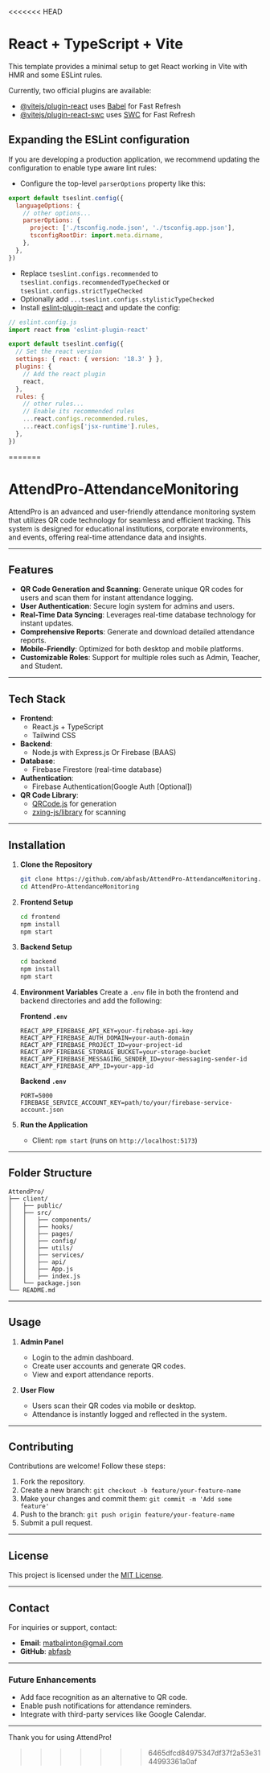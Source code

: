 <<<<<<< HEAD
# React + TypeScript + Vite

This template provides a minimal setup to get React working in Vite with HMR and some ESLint rules.

Currently, two official plugins are available:

- [@vitejs/plugin-react](https://github.com/vitejs/vite-plugin-react/blob/main/packages/plugin-react/README.md) uses [Babel](https://babeljs.io/) for Fast Refresh
- [@vitejs/plugin-react-swc](https://github.com/vitejs/vite-plugin-react-swc) uses [SWC](https://swc.rs/) for Fast Refresh

## Expanding the ESLint configuration

If you are developing a production application, we recommend updating the configuration to enable type aware lint rules:

- Configure the top-level `parserOptions` property like this:

```js
export default tseslint.config({
  languageOptions: {
    // other options...
    parserOptions: {
      project: ['./tsconfig.node.json', './tsconfig.app.json'],
      tsconfigRootDir: import.meta.dirname,
    },
  },
})
```

- Replace `tseslint.configs.recommended` to `tseslint.configs.recommendedTypeChecked` or `tseslint.configs.strictTypeChecked`
- Optionally add `...tseslint.configs.stylisticTypeChecked`
- Install [eslint-plugin-react](https://github.com/jsx-eslint/eslint-plugin-react) and update the config:

```js
// eslint.config.js
import react from 'eslint-plugin-react'

export default tseslint.config({
  // Set the react version
  settings: { react: { version: '18.3' } },
  plugins: {
    // Add the react plugin
    react,
  },
  rules: {
    // other rules...
    // Enable its recommended rules
    ...react.configs.recommended.rules,
    ...react.configs['jsx-runtime'].rules,
  },
})
```
=======
# AttendPro-AttendanceMonitoring

AttendPro is an advanced and user-friendly attendance monitoring system that utilizes QR code technology for seamless and efficient tracking. This system is designed for educational institutions, corporate environments, and events, offering real-time attendance data and insights.

---

## Features

- **QR Code Generation and Scanning**: Generate unique QR codes for users and scan them for instant attendance logging.
- **User Authentication**: Secure login system for admins and users.
- **Real-Time Data Syncing**: Leverages real-time database technology for instant updates.
- **Comprehensive Reports**: Generate and download detailed attendance reports.
- **Mobile-Friendly**: Optimized for both desktop and mobile platforms.
- **Customizable Roles**: Support for multiple roles such as Admin, Teacher, and Student.

---

## Tech Stack

- **Frontend**:
  - React.js + TypeScript
  - Tailwind CSS
- **Backend**:
  - Node.js with Express.js Or Firebase (BAAS)
- **Database**:
  - Firebase Firestore (real-time database)
- **Authentication**:
  - Firebase Authentication(Google Auth [Optional])
- **QR Code Library**:
  - [QRCode.js](https://github.com/davidshimjs/qrcodejs) for generation
  - [zxing-js/library](https://github.com/zxing-js/library) for scanning

---

## Installation

1. **Clone the Repository**
   ```bash
   git clone https://github.com/abfasb/AttendPro-AttendanceMonitoring.git
   cd AttendPro-AttendanceMonitoring
   ```

2. **Frontend Setup**
   ```bash
   cd frontend
   npm install
   npm start
   ```

3. **Backend Setup**
   ```bash
   cd backend
   npm install
   npm start
   ```

4. **Environment Variables**
   Create a `.env` file in both the frontend and backend directories and add the following:

   **Frontend `.env`**
   ```env
   REACT_APP_FIREBASE_API_KEY=your-firebase-api-key
   REACT_APP_FIREBASE_AUTH_DOMAIN=your-auth-domain
   REACT_APP_FIREBASE_PROJECT_ID=your-project-id
   REACT_APP_FIREBASE_STORAGE_BUCKET=your-storage-bucket
   REACT_APP_FIREBASE_MESSAGING_SENDER_ID=your-messaging-sender-id
   REACT_APP_FIREBASE_APP_ID=your-app-id
   ```

   **Backend `.env`**
   ```env
   PORT=5000
   FIREBASE_SERVICE_ACCOUNT_KEY=path/to/your/firebase-service-account.json
   ```

5. **Run the Application**
   - Client: `npm start` (runs on `http://localhost:5173`)

---

## Folder Structure

```
AttendPro/
├── client/
│   ├── public/
│   ├── src/
│   │   ├── components/
│   │   ├── hooks/
│   │   ├── pages/
│   │   ├── config/
│   │   ├── utils/
│   │   ├── services/
│   │   ├── api/
│   │   ├── App.js
│   │   ├── index.js
│   └── package.json
└── README.md
```

---

## Usage

1. **Admin Panel**
   - Login to the admin dashboard.
   - Create user accounts and generate QR codes.
   - View and export attendance reports.

2. **User Flow**
   - Users scan their QR codes via mobile or desktop.
   - Attendance is instantly logged and reflected in the system.

---

## Contributing

Contributions are welcome! Follow these steps:

1. Fork the repository.
2. Create a new branch: `git checkout -b feature/your-feature-name`
3. Make your changes and commit them: `git commit -m 'Add some feature'`
4. Push to the branch: `git push origin feature/your-feature-name`
5. Submit a pull request.

---

## License

This project is licensed under the [MIT License](LICENSE).

---

## Contact

For inquiries or support, contact:
- **Email**: matbalinton@gmail.com
- **GitHub**: [abfasb](https://github.com/abfasb)

---


### Future Enhancements

- Add face recognition as an alternative to QR code.
- Enable push notifications for attendance reminders.
- Integrate with third-party services like Google Calendar.

---

Thank you for using AttendPro!
>>>>>>> 6465dfcd84975347df37f2a53e3144993361a0af
